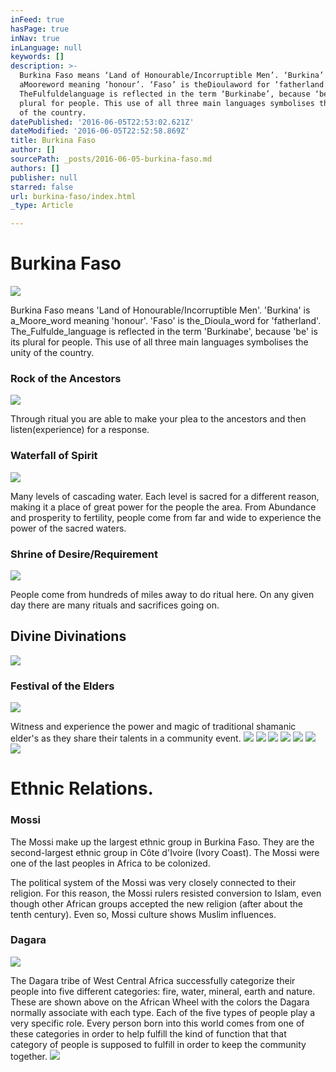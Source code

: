 ```yaml
---
inFeed: true
hasPage: true
inNav: true
inLanguage: null
keywords: []
description: >-
  Burkina Faso means ‘Land of Honourable/Incorruptible Men’. ‘Burkina’ is
  aMooreword meaning ‘honour’. ‘Faso’ is theDioulaword for ‘fatherland’.
  TheFulfuldelanguage is reflected in the term ‘Burkinabe’, because ‘be’ is its
  plural for people. This use of all three main languages symbolises the unity
  of the country.
datePublished: '2016-06-05T22:53:02.621Z'
dateModified: '2016-06-05T22:52:58.869Z'
title: Burkina Faso
author: []
sourcePath: _posts/2016-06-05-burkina-faso.md
authors: []
publisher: null
starred: false
url: burkina-faso/index.html
_type: Article

---
```

# Burkina Faso
![](https://the-grid-user-content.s3-us-west-2.amazonaws.com/a758d214-ad1f-4a7c-ade1-2d10729d6a63.jpg)

Burkina Faso means 'Land of Honourable/Incorruptible Men'. 'Burkina' is a_Moore_word meaning 'honour'. 'Faso' is the_Dioula_word for 'fatherland'. The_Fulfulde_language is reflected in the term 'Burkinabe', because 'be' is its plural for people. This use of all three main languages symbolises the unity of the country.

### Rock of the Ancestors
![](https://the-grid-user-content.s3-us-west-2.amazonaws.com/0df41cd8-d350-4174-97a4-a185dfba9d10.jpg)

Through ritual you are able to make your plea to the ancestors and then listen(experience) for a response.

### Waterfall of Spirit
![](https://the-grid-user-content.s3-us-west-2.amazonaws.com/655f1c41-9dbb-4531-9521-82f884a2fbf3.jpg)

Many levels of cascading water. Each level is sacred for a different reason, making it a place of great power for the people the area. From Abundance and prosperity to fertility, people come from far and wide to experience the power of the sacred waters.

### Shrine of Desire/Requirement
![](https://the-grid-user-content.s3-us-west-2.amazonaws.com/2668466a-e438-443a-80bf-4598c38df12e.jpg)

People come from hundreds of miles away to do ritual here. On any given day there are many rituals and sacrifices going on.

## Divine Divinations
![](https://the-grid-user-content.s3-us-west-2.amazonaws.com/6a6fd2c2-dea6-46f8-9eda-bf16ce7b9ade.jpg)

### Festival of the Elders
![](https://the-grid-user-content.s3-us-west-2.amazonaws.com/a79bfd04-72d5-4cca-89cb-a62046832902.jpg)

Witness and experience the power and magic of traditional shamanic elder's as they share their talents in a community event.
![](https://the-grid-user-content.s3-us-west-2.amazonaws.com/48e3be82-ba7e-4b04-90ef-e5b9b0a2c19a.jpg)
![](https://the-grid-user-content.s3-us-west-2.amazonaws.com/a9a5dff9-1904-4bf1-850f-4fb00b80a015.jpg)
![](https://the-grid-user-content.s3-us-west-2.amazonaws.com/e54df90d-5a60-4efd-afe0-08809b85fb54.jpg)
![](https://the-grid-user-content.s3-us-west-2.amazonaws.com/842946d7-baa3-4185-b9ee-964ba877d695.jpg)
![](https://the-grid-user-content.s3-us-west-2.amazonaws.com/916fb808-a2a6-43b5-8e5e-db9c037fe0b6.jpg)
![](https://the-grid-user-content.s3-us-west-2.amazonaws.com/db99a1b2-9f66-42f3-964c-5a9c5255a59b.jpg)
![](https://the-grid-user-content.s3-us-west-2.amazonaws.com/bc3bb6bd-df82-4798-9269-92e68dab250c.jpg)

# Ethnic Relations.

### Mossi

The Mossi make up the largest ethnic group in Burkina Faso. They are the second-largest ethnic group in Côte d'Ivoire (Ivory Coast). The Mossi were one of the last peoples in Africa to be colonized.

The political system of the Mossi was very closely connected to their religion. For this reason, the Mossi rulers resisted conversion to Islam, even though other African groups accepted the new religion (after about the tenth century). Even so, Mossi culture shows Muslim influences.

### Dagara
![](https://the-grid-user-content.s3-us-west-2.amazonaws.com/9010b600-7e91-4d62-a5d0-429f6b1897b3.jpg)

The Dagara tribe of West Central Africa successfully categorize their people into five different categories: fire, water, mineral, earth and nature. These are shown above on the African Wheel with the colors the Dagara normally associate with each type. Each of the five types of people play a very specific role. Every person born into this world comes from one of these categories in order to help fulfill the kind of function that that category of people is supposed to fulfill in order to keep the community together.
![](https://the-grid-user-content.s3-us-west-2.amazonaws.com/8de0bd93-9de6-407e-90f6-9d21ba2b6d91.jpg)